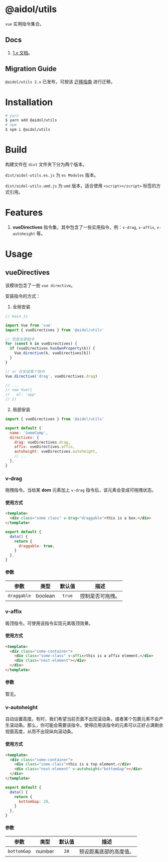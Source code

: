 # @aidol/utils

`vue` 实用指令集合。
## Docs

1. <a href="https://github.com/yisibell/aidol-utils/tree/1.x" target="_blank">1.x 文档</a>。

## Migration Guide

`@aidol/utils 2.x` 已发布，可按该 <a href="https://github.com/yisibell/aidol-utils/blob/master/MIGRATION-GUIDE.md" target="_blank">迁移指南</a> 进行迁移。

# Installation

```bash
# yarn
$ yarn add @aidol/utils
# npm
$ npm i @aidol/utils
```

# Build

构建文件在 `dist` 文件夹下分为两个版本。

`dist/aidol-utils.es.js` 为 `es Modules` 版本。

`dist/aidol-utils.umd.js` 为 `umd` 版本，适合使用 `<script></script>` 标签的方式引用。

# Features

1.  **vueDirectives** 指令集，其中包含了一些实用指令，例：`v-drag`, `v-affix`, `v-autoheight` 等。

# Usage

## vueDirectives

该模块包含了一些 `vue directive`。

安装指令的方式：

1. 全局安装

```js
// main.js

import Vue from 'vue'
import { vueDirectives } from '@aidol/utils'

// 安装全部指令
for (const k in vueDirectives) {
  if (vueDirectives.hasOwnProperty(k)) {
    Vue.directive(k, vueDirectives[k])
  }
}

// or 仅安装某个指令
Vue.directive('drag', vueDirectives.drag)

// ...
// new Vue({
//   el: 'app'
// })
```

2. 局部安装

```js
import { vueDirectives } from '@aidol/utils'

export default {
  name: 'SomeComp',
  directives: {
    drag: vueDirectives.drag,
    affix: vueDirectives.affix,
    autoheight: vueDirectives.autoheight,
    // ...
  },
}
```

### v-drag

拖拽指令。当给某 **dom** 元素加上 `v-drag` 指令后，该元素会变成可拖拽状态。

#### 使用方式

```html
<template>
  <div class="some class" v-drag="draggable">this is a box.</div>
</template>
```

```js
export default {
  data() {
    return {
      draggable: true,
    }
  },
}
```

#### 参数

|    参数     |  类型   | 默认值 |       描述       |
| :---------: | :-----: | :----: | :--------------: |
| `draggable` | boolean | `true` | 控制是否可拖拽。 |

### v-affix

吸顶指令。可使用该指令实现元素吸顶效果。

#### 使用方式

```html
<template>
  <div class="some-container">
    <div class="some-class" v-affix>this is a affix element.</div>
    <div class="next-element"></div>
  </div>
</template>
```

#### 参数

暂无。

### v-autoheight

自动设置高度。有时，我们希望当前页面不出现滚动条，或者某个包裹元素不会产生滚动条。那么，你可能会需要该指令，使得应用该指令的元素可以正好占满剩余视窗高度，从而不出现纵向滚动条。

#### 使用方式

```html
<template>
  <div class="some-container">
    <div class="some-class">this is a top element.</div>
    <div class="next-element" v-autoheight="bottomGap"></div>
  </div>
</template>
```

```js
export default {
  data() {
    return {
      bottomGap: 20,
    }
  },
}
```

#### 参数

|    参数     |  类型  | 默认值 |          描述          |
| :---------: | :----: | :----: | :--------------------: |
| `bottomGap` | number |  `20`  | 预设距离底部的高度值。 |